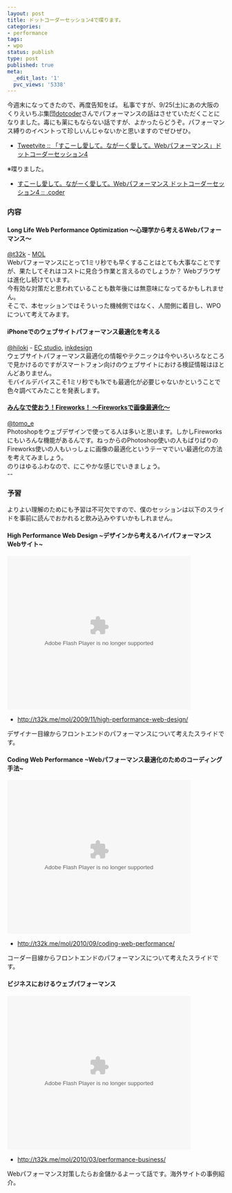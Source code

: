 ```yaml
---
layout: post
title: ドットコーダーセッション4で喋ります。
categories:
- performance
tags:
- wpo
status: publish
type: post
published: true
meta:
  _edit_last: '1'
  pvc_views: '5338'
---
```

今週末になってきたので、再度告知をば。
私事ですが、9/25(土)にあの大阪のくりえいちぶ集団<a href="http://dotcoder.net/">dotcoder</a>さんでパフォーマンスの話はさせていただくことになりました。毒にも薬にもならない話ですが、よかったらどうぞ。パフォーマンス縛りのイベントって珍しいんじゃないかと思いますのでぜひぜひ。
<ul>
	<li><a href="http://tweetvite.com/event/dotcoder4">Tweetvite :: 「すこーし愛して。ながーく愛して。Webパフォーマンス」ドットコーダーセッション4 </a></li>
</ul>
※喋りました。
<ul>
	<li><a href="http://dotcoder.net/2010/10/09/1219">すこーし愛して。ながーく愛して。Webパフォーマンス ドットコーダーセッション4 :: .coder
</a></li>
</ul>
<!--more-->
<h3>内容</h3>
<h4>Long Life Web Performance Optimization
〜心理学から考えるWebパフォーマンス〜</h4>
<div id="_mcePaste"><a href="http://twitter.com/t32k">@t32k</a> - <a href="http://t32k.me/mol/">MOL</a></div>
<div id="_mcePaste">Webパフォーマンスにとって1ミリ秒でも早くすることはとても大事なことですが、果たしてそれはコストに見合う作業と言えるのでしょうか？ Webブラウザは進化し続けています。</div>
<div id="_mcePaste">今有効な対策だと思われていることも数年後には無意味になってるかもしれません。</div>
<div id="_mcePaste">そこで、本セッションではそういった機械側ではなく、人間側に着目し、WPOについて考えてみます。</div>
<h4>iPhoneでのウェブサイトパフォーマンス最適化を考える</h4>
<div id="_mcePaste"><a href="http://twitter.com/hiloki">@hiloki</a> - <a href="http://designblog.ecstudio.jp/">EC studio</a>, <a href="http://www.inkdesign.jp/">inkdesign</a></div>
<div id="_mcePaste">ウェブサイトパフォーマンス最適化の情報やテクニックは今やいろいろなところで見かけるのですがスマートフォン向けのウェブサイトにおける検証情報はほとんどありません。</div>
<div id="_mcePaste">モバイルデバイスこそ1ミリ秒でも1kでも最適化が必要じゃないかということで色々調べてみたことを発表します。</div>
<h4><a href="http://designblog.ecstudio.jp/tutorial/fireworks-photoshop-imagecompare.html">みんなで使おう！Fireworks！
〜Fireworksで画像最適化〜</a></h4>
<div id="_mcePaste"><a href="http://twitter.com/tomo_e">@tomo_e</a></div>
<div id="_mcePaste">Photoshopをウェブデザインで使ってる人は多いと思います。しかしFireworksにもいろんな機能があるんです。ねっからのPhotoshop使いの人もばりばりのFireworks使いの人もいっしょに画像の最適化というテーマでいい最適化の方法を考えてみましょう。</div>
<div id="_mcePaste">のりはゆるふわなので、にこやかな感じでいきましょう。</div>
<div id="_mcePaste">--</div>
<h3>予習</h3>
よりよい理解のためにも予習は不可欠ですので、僕のセッションは以下のスライドを事前に読んでおかれると飲み込みやすいかもしれません。
<h4>High Performance Web Design ~デザインから考えるハイパフォーマンスWebサイト~</h4>
<div id="__ss_2352987" style="width: 425px;"><object id="__sse2352987" classid="clsid:d27cdb6e-ae6d-11cf-96b8-444553540000" width="425" height="355" codebase="http://download.macromedia.com/pub/shockwave/cabs/flash/swflash.cab#version=6,0,40,0"><param name="allowFullScreen" value="true" /><param name="allowScriptAccess" value="always" /><param name="src" value="http://static.slidesharecdn.com/swf/ssplayer2.swf?doc=wpo-091026191440-phpapp02&amp;stripped_title=high-performance-web-design&amp;userName=t32k" /><param name="name" value="__sse2352987" /><param name="allowfullscreen" value="true" /><embed id="__sse2352987" type="application/x-shockwave-flash" width="425" height="355" src="http://static.slidesharecdn.com/swf/ssplayer2.swf?doc=wpo-091026191440-phpapp02&amp;stripped_title=high-performance-web-design&amp;userName=t32k" name="__sse2352987" allowscriptaccess="always" allowfullscreen="true"></embed></object></div>
<div id="_mcePaste">
<ul>
	<li><a href="http://t32k.me/mol/2009/11/high-performance-web-design/">http://t32k.me/mol/2009/11/high-performance-web-design/</a></li>
</ul>
</div>
<div>デザイナー目線からフロントエンドのパフォーマンスについて考えたスライドです。</div>
<h4>Coding Web Performance ~Webパフォーマンス最適化のためのコーディング手法~</h4>
<div id="__ss_5026478" style="width: 425px;"><object id="__sse5026478" classid="clsid:d27cdb6e-ae6d-11cf-96b8-444553540000" width="425" height="355" codebase="http://download.macromedia.com/pub/shockwave/cabs/flash/swflash.cab#version=6,0,40,0"><param name="allowFullScreen" value="true" /><param name="allowScriptAccess" value="always" /><param name="src" value="http://static.slidesharecdn.com/swf/ssplayer2.swf?doc=codingwebperformance-100821143443-phpapp02&amp;stripped_title=coding-web-performance&amp;userName=t32k" /><param name="name" value="__sse5026478" /><param name="allowfullscreen" value="true" /><embed id="__sse5026478" type="application/x-shockwave-flash" width="425" height="355" src="http://static.slidesharecdn.com/swf/ssplayer2.swf?doc=codingwebperformance-100821143443-phpapp02&amp;stripped_title=coding-web-performance&amp;userName=t32k" name="__sse5026478" allowscriptaccess="always" allowfullscreen="true"></embed></object></div>
<div id="_mcePaste">
<ul>
	<li><a href="http://t32k.me/mol/2010/09/coding-web-performance/">http://t32k.me/mol/2010/09/coding-web-performance/</a></li>
</ul>
</div>
<div>コーダー目線からフロントエンドのパフォーマンスについて考えたスライドです。</div>
<h4>ビジネスにおけるウェブパフォーマンス</h4>
<div id="__ss_3575704" style="width: 425px;"><object id="__sse3575704" classid="clsid:d27cdb6e-ae6d-11cf-96b8-444553540000" width="425" height="355" codebase="http://download.macromedia.com/pub/shockwave/cabs/flash/swflash.cab#version=6,0,40,0"><param name="allowFullScreen" value="true" /><param name="allowScriptAccess" value="always" /><param name="src" value="http://static.slidesharecdn.com/swf/ssplayer2.swf?doc=performancebusinesspitch-100328010037-phpapp01&amp;stripped_title=performance-business-pitch&amp;userName=t32k" /><param name="name" value="__sse3575704" /><param name="allowfullscreen" value="true" /><embed id="__sse3575704" type="application/x-shockwave-flash" width="425" height="355" src="http://static.slidesharecdn.com/swf/ssplayer2.swf?doc=performancebusinesspitch-100328010037-phpapp01&amp;stripped_title=performance-business-pitch&amp;userName=t32k" name="__sse3575704" allowscriptaccess="always" allowfullscreen="true"></embed></object></div>
<div id="_mcePaste">
<ul>
	<li><a href="http://t32k.me/mol/2010/03/performance-business/">http://t32k.me/mol/2010/03/performance-business/</a></li>
</ul>
</div>
<div>Webパフォーマンス対策したらお金儲かるよーって話です。海外サイトの事例紹介。</div>
